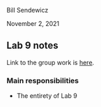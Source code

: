 Bill Sendewicz

November 2, 2021

## Lab 9 notes

Link to the group work is [here](lab-challenges/lab09/README.md).

### Main responsibilities

- The entirety of Lab 9